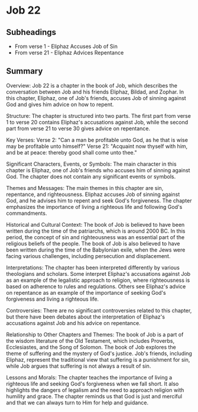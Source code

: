 # Job 22

## Subheadings

* From verse 1 - Eliphaz Accuses Job of Sin
* From verse 21 - Eliphaz Advices Repentance

## Summary

Overview:
Job 22 is a chapter in the book of Job, which describes the conversation between Job and his friends Eliphaz, Bildad, and Zophar. In this chapter, Eliphaz, one of Job's friends, accuses Job of sinning against God and gives him advice on how to repent.

Structure:
The chapter is structured into two parts. The first part from verse 1 to verse 20 contains Eliphaz's accusations against Job, while the second part from verse 21 to verse 30 gives advice on repentance.

Key Verses:
Verse 2: "Can a man be profitable unto God, as he that is wise may be profitable unto himself?"
Verse 21: "Acquaint now thyself with him, and be at peace: thereby good shall come unto thee."

Significant Characters, Events, or Symbols:
The main character in this chapter is Eliphaz, one of Job's friends who accuses him of sinning against God. The chapter does not contain any significant events or symbols.

Themes and Messages:
The main themes in this chapter are sin, repentance, and righteousness. Eliphaz accuses Job of sinning against God, and he advises him to repent and seek God's forgiveness. The chapter emphasizes the importance of living a righteous life and following God's commandments.

Historical and Cultural Context:
The book of Job is believed to have been written during the time of the patriarchs, which is around 2000 BC. In this period, the concept of sin and righteousness was an essential part of the religious beliefs of the people. The book of Job is also believed to have been written during the time of the Babylonian exile, when the Jews were facing various challenges, including persecution and displacement.

Interpretations:
The chapter has been interpreted differently by various theologians and scholars. Some interpret Eliphaz's accusations against Job as an example of the legalistic approach to religion, where righteousness is based on adherence to rules and regulations. Others see Eliphaz's advice on repentance as an example of the importance of seeking God's forgiveness and living a righteous life.

Controversies:
There are no significant controversies related to this chapter, but there have been debates about the interpretation of Eliphaz's accusations against Job and his advice on repentance.

Relationship to Other Chapters and Themes:
The book of Job is a part of the wisdom literature of the Old Testament, which includes Proverbs, Ecclesiastes, and the Song of Solomon. The book of Job explores the theme of suffering and the mystery of God's justice. Job's friends, including Eliphaz, represent the traditional view that suffering is a punishment for sin, while Job argues that suffering is not always a result of sin.

Lessons and Morals:
The chapter teaches the importance of living a righteous life and seeking God's forgiveness when we fall short. It also highlights the dangers of legalism and the need to approach religion with humility and grace. The chapter reminds us that God is just and merciful and that we can always turn to Him for help and guidance.